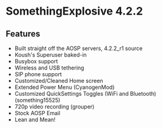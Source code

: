 SomethingExplosive 4.2.2
========================

Features
--------
* Built straight off the AOSP servers, 4.2.2_r1 source
* Koush's Superuser baked-in
* Busybox support
* Wireless and USB tethering
* SIP phone support
* Customized/Cleaned Home screen
* Extended Power Menu (CyanogenMod)
* Customized QuickSettings Toggles (WiFi and Bluetooth) (something15525)
* 720p video recording (grouper)
* Stock AOSP Email
* Lean and Mean!
